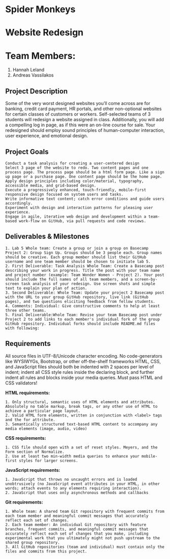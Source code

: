 # Spider Monkeys
# Website Redesign

# Team Members:

1. Hannah Leland
2. Andreas Vassilakos

## Project Description

Some of the very worst designed websites you’ll come across are for banking, credit card payment, HR portals, and other non-optional websites for certain classes of customers or workers. Self-selected teams of 3 students will redesign a website assigned in class. Additionally, you will add a compelling log in page, as if this were an on-line course for sale. Your redesigned should employ sound principles of human-computer interaction, user experience, and emotional design. 

## Project Goals


    Conduct a task analysis for creating a user-centered design
    Select 3 page of the website to redo. Two content pages and one process page. The process page should be a html form page. Like a sign up page or a purchase page. One content page should be the home page.
    Apply design principles including color/material, typography, accessible media, and grid-based design.
    Execute a progressively enhanced, touch-friendly, mobile-first responsive design focused on system users and tasks.
    Write informative text content; catch error conditions and guide users accordingly.
    Experiment with design and interaction patterns for pleasing user experience.
    Engage in agile, iterative web design and development within a team-based work-flow on GitHub, via pull requests and code reviews.


## Deliverables & Milestones


    1. Lab 5 Whole team: Create a group or join a group on Basecamp Project 2: Group Sign Up. Groups should be 3 people each. Group names should be creative. Each group member should list their GitHub username and one team member should be chosen to initiate lab 5.
    2. First Deliverable: Task Analysis Whole Team: Create a Basecamp post describing your work in progress. Title the post with your team name and project number (example: Team Wonder Women - Project 2). Your post should include the full names of all team members, and a screen-by-screen task analysis of your redesign. Use screen shots and simple text to explain your plan of action.
    3. Second Deliverable: Whole Team: Update your project 2 Basecamp post with the URL to your group GitHub repository, live link (GitHub pages), and two questions eliciting feedback from fellow students.
    4. Comments: Individual: Give constructive comments to help at least three other teams.
    5. Final Deliverable:Whole Team: Revise your team Basecamp post under Project 2 to add links to each member's individual fork of the group GitHub repository. Individual forks should include README.md files with following:

  
## Requirements

All source files in UTF-8/Unicode character encoding.
No code-generators like WYSIWYGs, Bootstrap, or other off-the-shelf frameworks
HTML, CSS, and JavaScript files should both be indented with 2 spaces per level of indent; indent all CSS style rules inside the declaring block, and further indent all rules and blocks inside your media queries.
Must pass HTML and CSS validators!


**HTML requirements:**


    1. Only structural, semantic uses of HTML elements and attributes. Absolutely no table markup, break tags, or any other use of HTML to achieve a particular page layout.
    2. Valid HTML form elements, written in conjunction with <label> tags and the for attribute.
    3. Semantically structured text-based HTML content to accompany any media elements (image, audio, video)


**CSS requirements:**


    1. CSS file should open with a set of reset styles. Meyers, and the Form section of Normalize.
    2. Use at least two min-width media queries to enhance your mobile-first styles for larger screens.


**JavaScript requirements:**


    1. JavaScript that throws no uncaught errors and is loaded unobtrusively (no JavaScript event attributes in your HTML, in other words; attach events to any elements requiring interaction).
    2. JavaScript that uses only asynchronous methods and callbacks


**Git requirements:**


    1. Whole team: A shared team Git repository with frequent commits from each team member and meaningful commit messages that accurately reflect each set of changes.
    2. Each team member: An individual Git repository with feature branches, frequent commits, and meaningful commit messages that accurately reflect each set of changes that you make, including experimental work that you ultimately might not push upstream to the shared group repository.
    3. All GitHub repositories (team and individual) must contain only the files and commits from this project.


